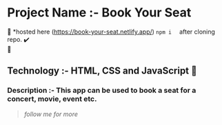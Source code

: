 # Project Name :- Book Your Seat
:beginner: *hosted here (https://book-your-seat.netlify.app/)
`npm i 
` after cloning repo.
:heavy_check_mark:  
:small_red_triangle_down: 
## Technology :- HTML, CSS and JavaScript :small_red_triangle_down: 

### Description :- This app can be used to book a seat for a concert, movie, event etc.

> _follow me for more_

